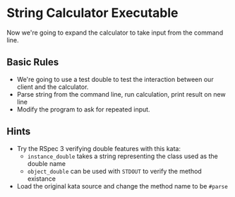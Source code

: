 # String Calculator Executable

Now we're going to expand the calculator to take input from the command line.

## Basic Rules

* We're going to use a test double to test the interaction between our client
  and the calculator.
* Parse string from the command line, run calculation, print result on new line
* Modify the program to ask for repeated input.

## Hints

* Try the RSpec 3 verifying double features with this kata:
  * `instance_double` takes a string representing the class used as the double name
  * `object_double` can be used with `STDOUT` to verify the method existance
* Load the original kata source and change the method name to be `#parse`
